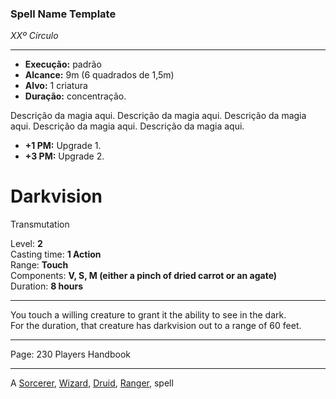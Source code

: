 ### Spell Name Template
*XXº Círculo*
___
- **Execução:** padrão
- **Alcance:** 9m (6 quadrados de 1,5m)
- **Alvo:** 1 criatura
- **Duração:** concentração.

Descrição da magia aqui. Descrição da magia aqui. Descrição da magia aqui. Descrição da magia aqui. Descrição da magia aqui.

- **+1 PM:** Upgrade 1.
- **+3 PM:** Upgrade 2.
# Darkvision

Transmutation

Level: **2**  
Casting time: **1 Action**  
Range: **Touch**  
Components: **V, S, M (either a pinch of dried carrot or an agate)**  
Duration: **8 hours**  

---

You touch a willing creature to grant it the ability to see in the dark.  
For the duration, that creature has darkvision out to a range of 60 feet.

---

Page: 230 Players Handbook

---

A [Sorcerer](https://www.dnd-spells.com/spells/class/Sorcerer), [Wizard](https://www.dnd-spells.com/spells/class/Wizard), [Druid](https://www.dnd-spells.com/spells/class/Druid), [Ranger](https://www.dnd-spells.com/spells/class/Ranger), spell